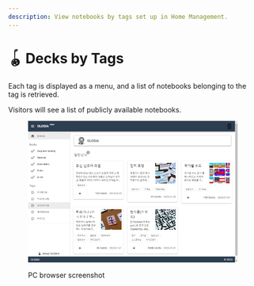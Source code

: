 ```yaml
---
description: View notebooks by tags set up in Home Management.
---
```


# 🪀 Decks by Tags

Each tag is displayed as a menu, and a list of notebooks belonging to the tag is retrieved.

Visitors will see a list of publicly available notebooks.

<figure><img src="../.gitbook/assets/tags_list_en.png" alt=""><figcaption><p>PC browser screenshot</p></figcaption></figure>
